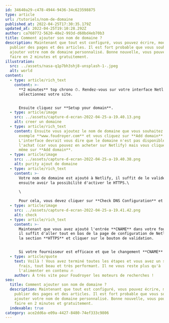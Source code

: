 ```yaml
---
id: 34640a29-c478-4944-9436-34c623598875
type: article
url: /tutoriels/nom-de-domaine
published_at: 2022-04-25T17:30:35.179Z
updated_at: 2022-04-25T19:10:28.292Z
author: ca760772-5620-48e2-993d-d60bd4eb70b3
title: Comment ajouter son nom de domaine ?
description: Maintenant que tout est configuré, vous pouvez écrire, modifier,
  publier des pages et des articles. Il est fort probable que vous souhaitiez
  ajouter votre nom de domaine personnalisé. Bonne nouvelle, vous pouvez le
  faire en 2 minutes et gratuitement.
illustration:
  src: ../assets/nasa-q1p7bh3shj8-unsplash-1-.jpeg
  alt: world
content:
  - type: article/rich_text
    content: >-
      **2 minutes** top chrono ⏱. Rendez-vous sur votre interface Netlify puis
      sélectionnez votre site. 


      Ensuite cliquez sur **Setup your domain**.
  - type: article/image
    src: ../assets/capture-d-ecran-2022-04-25-a-19.40.13.png
    alt: creer un domaine
  - type: article/rich_text
    content: Ensuite vous ajoutez le nom de domaine que vous souhaitez utiliser, par
      exemple **www.foudroyer.com** et vous cliquez sur **Add domain**.
      L'interface devrait vous dire que le domaine n'est pas disponible à
      l'achat (car vous pouvez en acheter sur Netlify) mais vous cliquez quand
      même sur **Add domain**.
  - type: article/image
    src: ../assets/capture-d-ecran-2022-04-25-a-19.40.38.png
    alt: purity ajout de domaine
  - type: article/rich_text
    content: >-
      Votre nom de domaine est ajouté à Netlify, il suffit de le valider pour
      ensuite avoir la possibilité d'activer le HTTPS.\

      \

      Pour cela, vous devez cliquer sur **Check DNS Configuration** et ajouter l'entrée CNAME dans votre fournisseur de domaine.
  - type: article/image
    src: ../assets/capture-d-ecran-2022-04-25-a-19.41.42.png
    alt: check
  - type: article/rich_text
    content: >-
      Maintenant que vous avez ajouté l'entrée **CNAME** dans votre fournisseur,
      il suffit d'aller tout en bas de la page de configuration de Netlify, dans
      la section **HTTPS** et cliquer sur le bouton de validation.


      Si votre fournisseur est efficace et que le changement **CNAME** se fait instantanément, alors Netlify devrait pouvoir le valider et vous obtenez instantanément le **HTTPS**. Si ce n'est pas le cas, re-cliquez sur le bouton quelques minutes plus tard.
  - type: article/quote
    text: Voilà ! Vous avez terminé toutes les étapes et vous avez un site, tout
      frais, tout beau et très performant. Il ne vous reste plus qu'à
      l'alimenter en contenu 🔥
    author: À très vite pour Foudroyer les moteurs de recherches !
seo:
  title: Comment ajouter son nom de domaine ?
  description: Maintenant que tout est configuré, vous pouvez écrire, modifier,
    publier des pages et des articles. Il est fort probable que vous souhaitiez
    ajouter votre nom de domaine personnalisé. Bonne nouvelle, vous pouvez le
    faire en 2 minutes et gratuitement.
  indexable: true
category: ace2dd6a-e09a-4427-8480-74ef333c9806
---
```

